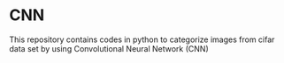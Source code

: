 # CNN
This repository contains codes in python to categorize images from cifar data set by using Convolutional Neural Network (CNN)
